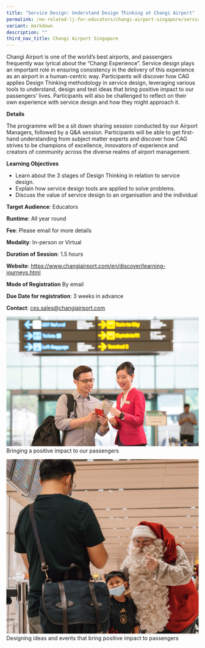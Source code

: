 ```yaml
---
title: "Service Design: Understand Design Thinking at Changi Airport"
permalink: /ne-related-lj-for-educators/changi-airport-singapore/service-design/
variant: markdown
description: ""
third_nav_title: Changi Airport Singapore
---
```

Changi Airport is one of the world’s best airports, and passengers frequently wax lyrical about the “Changi Experience”. Service design plays an important role in ensuring consistency in the delivery of this experience as an airport in a human-centric way.
Participants will discover how CAG applies Design Thinking methodology in service design, leveraging various tools to understand, design and test ideas that bring positive impact to our passengers’ lives. Participants will also be challenged to reflect on their own experience with service design and how they might approach it.

**Details**

The programme will be a sit down sharing session conducted by our Airport Managers, followed by a Q&A session. Participants will be able to get first-hand understanding from subject matter experts and discover how CAG strives to be champions of excellence, innovators of experience and creators of community across the diverse realms of airport management. 

**Learning Objectives**

* Learn about the 3 stages of Design Thinking in relation to service design.
* Explain how service design tools are applied to solve problems. 
* Discuss the value of service design to an organisation and the individual

**Target Audience**: Educators

**Runtime**: All year round

**Fee**: Please email for more details

**Modality**: In-person or Virtual

**Duration of Session**: 1.5 hours

**Website**: https://www.changiairport.com/en/discover/learning-journeys.html

**Mode of Registration** By email

**Due Date for registration**: 3 weeks in advance

**Contact**: ces.sales@changiairport.com

![](/images/15__Service_Design_1.jpg)   Bringing a positive impact to our passengers

![](/images/15__Service_Design_2.PNG)Designing ideas and events that bring positive impact to passengers